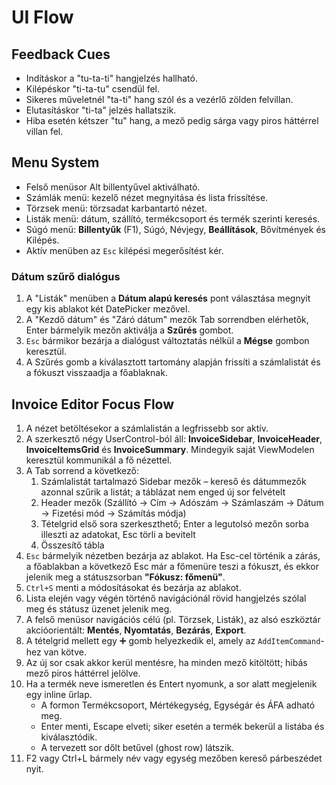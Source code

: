 # UI Flow

## Feedback Cues
- Indításkor a "tu-ta-ti" hangjelzés hallható.
- Kilépéskor "ti-ta-tu" csendül fel.
- Sikeres műveletnél "ta-ti" hang szól és a vezérlő zölden felvillan.
- Elutasításkor "ti-ta" jelzés hallatszik.
- Hiba esetén kétszer "tu" hang, a mező pedig sárga vagy piros háttérrel villan fel.

## Menu System
- Felső menüsor Alt billentyűvel aktiválható.
- Számlák menü: kezelő nézet megnyitása és lista frissítése.
- Törzsek menü: törzsadat karbantartó nézet.
- Listák menü: dátum, szállító, termékcsoport és termék szerinti keresés.
- Súgó menü: **Billentyűk** (F1), Súgó, Névjegy, **Beállítások**, Bővítmények és Kilépés.
- Aktív menüben az `Esc` kilépési megerősítést kér.

### Dátum szűrő dialógus
1. A "Listák" menüben a **Dátum alapú keresés** pont választása megnyit egy kis ablakot két DatePicker mezővel.
2. A "Kezdő dátum" és "Záró dátum" mezők Tab sorrendben elérhetők, Enter bármelyik mezőn aktiválja a **Szűrés** gombot.
3. `Esc` bármikor bezárja a dialógust változtatás nélkül a **Mégse** gombon keresztül.
4. A Szűrés gomb a kiválasztott tartomány alapján frissíti a számlalistát és a fókuszt visszaadja a főablaknak.

## Invoice Editor Focus Flow
1. A nézet betöltésekor a számlalistán a legfrissebb sor aktív.
2. A szerkesztő négy UserControl-ból áll: **InvoiceSidebar**, **InvoiceHeader**, **InvoiceItemsGrid** és **InvoiceSummary**. Mindegyik saját ViewModelen keresztül kommunikál a fő nézettel.
3. A Tab sorrend a következő:
   1. Számlalistát tartalmazó Sidebar mezők – kereső és dátummezők azonnal szűrik a listát; a táblázat nem enged új sor felvételt
   2. Header mezők (Szállító → Cím → Adószám → Számlaszám → Dátum → Fizetési mód → Számítás módja)
   3. Tételgrid első sora szerkeszthető; Enter a legutolsó mezőn sorba illeszti az adatokat, Esc törli a bevitelt
   4. Összesítő tábla
4. `Esc` bármelyik nézetben bezárja az ablakot. Ha Esc-cel történik a zárás, a főablakban a következő Esc már a főmenüre teszi a fókuszt, és ekkor jelenik meg a státuszsorban **"Fókusz: főmenü"**.
5. `Ctrl+S` menti a módosításokat és bezárja az ablakot.
6. Lista elején vagy végén történő navigációnál rövid hangjelzés szólal meg és státusz üzenet jelenik meg.
7. A felső menüsor navigációs célú (pl. Törzsek, Listák), az alsó eszköztár akcióorientált: **Mentés**, **Nyomtatás**, **Bezárás**, **Export**.
8. A tételgrid mellett egy ➕ gomb helyezkedik el, amely az `AddItemCommand`-hez van kötve.
9. Az új sor csak akkor kerül mentésre, ha minden mező kitöltött; hibás mező piros háttérrel jelölve.
10. Ha a termék neve ismeretlen és Entert nyomunk, a sor alatt megjelenik egy inline űrlap.
    - A formon Termékcsoport, Mértékegység, Egységár és ÁFA adható meg.
    - Enter menti, Escape elveti; siker esetén a termék bekerül a listába és kiválasztódik.
    - A tervezett sor dőlt betűvel (ghost row) látszik.
11. F2 vagy Ctrl+L bármely név vagy egység mezőben kereső párbeszédet nyit.
